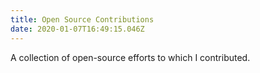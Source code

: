 ```yaml
---
title: Open Source Contributions
date: 2020-01-07T16:49:15.046Z
---
```


A collection of open-source efforts to which I contributed. 

